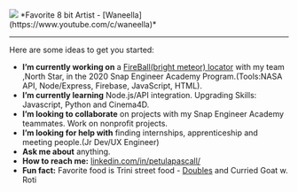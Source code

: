 <!--
**SeePetulaCode/SeePetulaCode** is a ✨ _special_ ✨ repository because its `README.md` (this file) appears on your GitHub profile. -->

<img src="https://github.com/SeePetulaCode/profile/blob/master/a3c3776b73f2ac4aa70ba7db2a5f66f6.gif?raw=true">
*Favorite 8 bit Artist - [Waneella](https://www.youtube.com/c/waneella)*

------

Here are some ideas to get you started:

- **I’m currently working on** a [FireBall(bright meteor) locator](https://github.com/Sebastian-git/north-star) with my team ,North Star, in the 2020 Snap Engineer Academy Program.(Tools:NASA API, Node/Express, Firebase, JavaScript, HTML).
- **I’m currently learning** Node.js/API integration. Upgrading Skills: Javascript, Python and Cinema4D.
- **I’m looking to collaborate** on projects with my Snap Engineer Academy teammates. Work on nonprofit projects.
- **I’m looking for help with** finding internships, apprenticeship and meeting people.(Jr Dev/UX Engineer)
- **Ask me about** anything.
- **How to reach me:** [linkedin.com/in/petulapascall/](https://www.linkedin.com/in/petulapascall/)
- **Fun fact:** Favorite food is Trini street food - [Doubles](https://en.wikipedia.org/wiki/Doubles_(food)) and Curried Goat w. Roti
